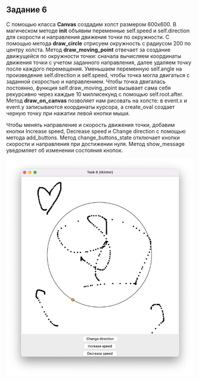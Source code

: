 ## Задание 6

С помощью класса __Canvas__ создадим холст размером 600х600. В магическом методе __init__ объявим переменные self.speed и self.direction для скорости и направления движения точки по окружности. С помощью метода __draw_circle__ отрисуем окружность с радиусом 200 по центру холста. Метод __draw_moving_point__ отвечает за создание движущейся по окружности точки: сначала вычисляем координаты движения точки с учетом заданного направления, далее удаляем точку после каждого перемещения. Уменьшаем переменную self.angle на произведение self.direction и self.speed, чтобы точка могла двигаться с заданной скоростью и направлением. Чтобы точка двигалась постоянно, функция self.draw_moving_point вызывает сама себя рекурсивно через каждые 10 миллисекунд с помощью self.root.after. Метод __draw_on_canvas__ позволяет нам рисовать на холсте: в event.x и event.y записываются координаты курсора, а create_oval создает черную точку при нажатии левой кнопки мыши.

Чтобы менять направление и скорость движения точки, добавим кнопки Increase speed, Decrease speed и Change direction с помощью метода add_buttons. Метод change_buttons_state отключает кнопки скорости и направления при достижении нуля. Метод show_message уведомляет об изменении состояния кнопок.

![img.png](img.png)

